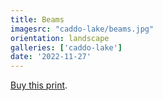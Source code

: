 ```yaml
---
title: Beams
imagesrc: "caddo-lake/beams.jpg"
orientation: landscape
galleries: ['caddo-lake']
date: '2022-11-27'
---
```


[Buy this print](https://weshargrovephotography.square.site/product/beams/48).
